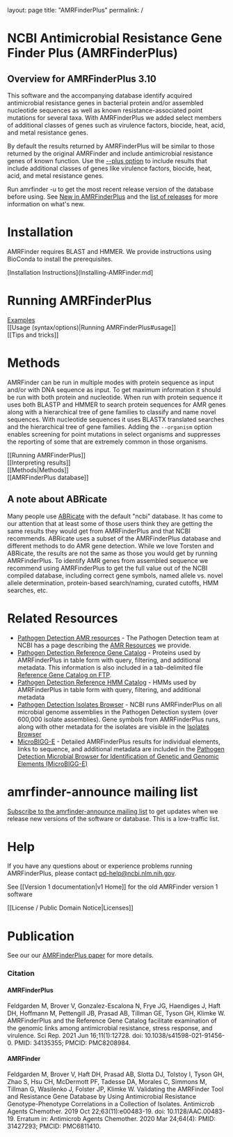 layout: page
title: "AMRFinderPlus"
permalink: /

# NCBI Antimicrobial Resistance Gene Finder Plus (AMRFinderPlus)

## Overview for AMRFinderPlus 3.10

This software and the accompanying database identify acquired
antimicrobial resistance genes in bacterial protein and/or assembled nucleotide
sequences as well as known resistance-associated point mutations for several taxa. With AMRFinderPlus
we added select members of additional classes of genes such as virulence
factors, biocide, heat, acid, and metal resistance genes.

By default the results returned by AMRFinderPlus will be similar to those returned by the original AMRFinder and include antimicrobial resistance genes of known function.  Use the [--plus option](Running-AMRFinderPlus#option--plus) to include results that include additional classes of genes like virulence factors, biocide, heat, acid, and metal resistance genes.

Run amrfinder -u to get the most recent release version of the database before
using. See [New in AMRFinderPlus](New-in-AMRFinderPlus.md) and the [list of
releases](https://github.com/ncbi/amr/releases) for more information on what's
new.

<!--

### Why use AMRFinderPlus?

- blaKPC-2 is not the same as blaKPC-52. AMRFinderPlus answers the question "What is this gene?", not what it looks like it might be. Heirarchical database and parameters are designed to deliver accurate names and symbols. 
- Our database is lovingly curated by senior microbiologists with over 50 years of collective annotation experience. 
- The "core" database is curated to relevant proteins, we don't include everything anyone ever said is an AMR gene. We remove genes (like mcr-9) when evidence accumulates that they are not AMR genes in the real world.
- Results and names are based on _protein_ sequence, not _nucleotide_ sequence because function is dependent on protein sequence.

### Why not use AMRFinderPlus?
- It only supports contigs, not reads.
- The "core" database is curated to relevant proteins, we don't include everything anyone ever said is an AMR gene. We remove genes (like mcr-9) when evidence accumulates that they are not AMR genes in the real world.
- It is usually slower than tools that just run one of blastn, blastp, or HMMER.

Other options: [ABRicate](https://github.com/tseemann/abricate), [Ariba](https://github.com/sanger-pathogens/ariba), [Resfinder](https://cge.cbs.dtu.dk/services/ResFinder/), [RGI](https://card.mcmaster.ca/analyze/rgi), [SRST2](https://github.com/katholt/srst2), etc.
-->

# Installation

AMRFinder requires BLAST and HMMER. We provide instructions using BioConda to
install the prerequisites.

[Installation Instructions](Installing-AMRFinder.md]

# Running AMRFinderPlus

[Examples](Running-AMRFinderPlus#examples)<br>
[[Usage (syntax/options)|Running AMRFinderPlus#usage]]<br>
[[Tips and tricks]]

# Methods

AMRFinder can be run in multiple modes with protein sequence as input and/or
with DNA sequence as input. To get maximum information it should be run with
both protein and nucleotide. When run with protein sequence it uses both BLASTP
and HMMER to search protein sequences for AMR genes along with a hierarchical
tree of gene families to classify and name novel sequences. With nucleotide
sequences it uses BLASTX translated searches and the hierarchical tree of gene
families. Adding the `--organism` option enables screening for point mutations
in select organisms and suppresses the reporting of some that are extremely
common in those organisms.

[[Running AMRFinderPlus]]<br>
[[Interpreting results]]<br>
[[Methods|Methods]]<br>
[[AMRFinderPlus database]]


## A note about ABRicate

Many people use [ABRicate](https://github.com/tseemann/abricate) with the
default "ncbi" database. It has come to our attention that at least some of those
users think they are getting the same results they would get from
AMRFinderPlus and that NCBI recommends. ABRicate uses a subset of the AMRFinderPlus database and
different methods to do AMR gene detection. While we love Torsten and
ABRicate, the results are not the same as those you would get by running
AMRFinderPlus. To identify AMR genes from assembled sequence we recommend using
AMRFinderPlus to get the full value out of the NCBI compiled database,
including correct gene symbols, named allele vs. novel allele
determination, protein-based search/naming, curated cutoffs, HMM
searches, etc.

# Related Resources

- [Pathogen Detection AMR resources](https://www.ncbi.nlm.nih.gov/pathogens/antimicrobial-resistance/resources/) - 
The Pathogen Detection team at NCBI has a page describing the [AMR
Resources](https://www.ncbi.nlm.nih.gov/pathogens/antimicrobial-resistance/resources/) we provide.
- [Pathogen Detection Reference Gene Catalog](https://www.ncbi.nlm.nih.gov/pathogens/isolates#/refgene/) -
Proteins used by AMRFinderPlus in table form with query, filtering, and additional metadata. This information is also included in 
a tab-delimited file [Reference Gene Catalog on FTP](https://ftp.ncbi.nlm.nih.gov/pathogen/Antimicrobial_resistance/Data/latest).
- [Pathogen Detection Reference HMM Catalog](https://www.ncbi.nlm.nih.gov/pathogens/isolates#/hmm/) - HMMs used by AMRFinderPlus in table form with query, filtering, and additional metadata
- [Pathogen Detection Isolates Browser](https://www.ncbi.nlm.nih.gov/pathogens/isolates#/search/) - NCBI runs AMRFinderPlus on all microbial genome assemblies in the Pathogen Detection system (over 600,000 isolate assemblies).  Gene symbols from AMRFinderPlus runs, along with other metadata for the isolates are visible in the [Isolates Browser](https://www.ncbi.nlm.nih.gov/pathogens/isolates#/search/)
- [MicroBIGG-E](https://www.ncbi.nlm.nih.gov/pathogens/isolates#/microbigge/) - Detailed AMRFinderPlus results for individual elements, links to sequence, and additional metadata are included in the [Pathogen Detection Microbial Browser for Identification of Genetic and Genomic Elements (MicroBIGG-E)](https://www.ncbi.nlm.nih.gov/pathogens/isolates#/microbigge/)

# amrfinder-announce mailing list

[Subscribe to the amrfinder-announce mailing list](http://www.ncbi.nlm.nih.gov/mailman/listinfo/amrfinder-announce) to get updates when we release new versions of
the software or database. This is a low-traffic list.

# Help

If you have any
questions about or experience problems running AMRFinderPlus, please contact
pd-help@ncbi.nlm.nih.gov.

See [[Version 1 documentation|v1 Home]] for the old AMRFinder version 1 software

[[License / Public Domain Notice|Licenses]]

# Publication

See our our [AMRFinderPlus paper](https://www.ncbi.nlm.nih.gov/pmc/articles/PMC8208984/) for more details.

### Citation

#### AMRFinderPlus
Feldgarden M, Brover V, Gonzalez-Escalona N, Frye JG, Haendiges J, Haft DH, Hoffmann M, Pettengill JB, Prasad AB, Tillman GE, Tyson GH, Klimke W. AMRFinderPlus and the Reference Gene Catalog facilitate examination of the genomic links among antimicrobial resistance, stress response, and virulence. Sci Rep. 2021 Jun 16;11(1):12728. doi: 10.1038/s41598-021-91456-0. PMID: 34135355; PMCID: PMC8208984.

#### AMRFinder
Feldgarden M, Brover V, Haft DH, Prasad AB, Slotta DJ, Tolstoy I, Tyson GH, Zhao S, Hsu CH, McDermott PF, Tadesse DA, Morales C, Simmons M, Tillman G, Wasilenko J, Folster JP, Klimke W. Validating the AMRFinder Tool and Resistance Gene Database by Using Antimicrobial Resistance Genotype-Phenotype Correlations in a Collection of Isolates. Antimicrob Agents Chemother. 2019 Oct 22;63(11):e00483-19. doi: 10.1128/AAC.00483-19. Erratum in: Antimicrob Agents Chemother. 2020 Mar 24;64(4): PMID: 31427293; PMCID: PMC6811410.
